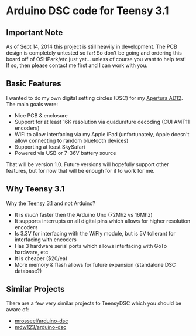 # Arduino DSC code for Teensy 3.1

## Important Note

As of Sept 14, 2014 this project is still heavily in development.  The PCB 
design is completely untested so far!  So don't be going and ordering this 
board off of OSHPark/etc just yet... unless of course you want to help test!
If so, then please contact me first and I can work with you.

## Basic Features
I wanted to do my own digital setting circles (DSC) for my [Apertura AD12](http://www.opticsmart.com/telescopes/dobsonian-telescopes/apertura-ad12-dobsonian-reflector-telescope.html).
The main goals were:
 * Nice PCB & enclosure
 * Support for at least 16K resolution via quadurature decoding (CUI AMT11 encoders)
 * WiFi to allow interfacing via my Apple iPad (unfortunately, Apple doesn't allow 
   connecting to random bluetooth devices)
 * Supporting at least SkySafari
 * Powered via USB or 7-36V battery source

That will be version 1.0.  Future versions will hopefully support other features,
but for now that will be enough for it to work for me.

## Why Teensy 3.1
Why the [Teensy 3.1](http://pjrc.com/store/teensy31.html) and not Arduino?
 * It is *much* faster then the Arduino Uno (72Mhz vs 16Mhz)
 * It supports interrupts on all digital pins which allows for higher resolution encoders
 * Is 3.3V for interfacing with the WiFly module, but is 5V tollerant for interfacing
    with encoders
 * Has 3 hardware serial ports which allows interfacing with GoTo hardware, etc
 * It is cheaper ($20/ea)
 * More memory & flash allows for future expansion (standalone DSC database?)

## Similar Projects
There are a few very similar projects to TeensyDSC which you should be aware of:
 * [mrosseel/arduino-dsc](https://github.com/mrosseel/arduino-dsc)
 * [mdw123/arduino-dsc](https://github.com/mdw123/arduino-dsc)
